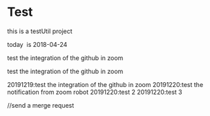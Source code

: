 # Test
this is a testUtil project

today  is 2018-04-24


test the integration of the github in zoom


test the integration of the github in zoom

20191219:test the integration of the github in zoom
20191220:test the notification from zoom robot 
20191220:test 2
20191220:test 3

//send  a merge request 